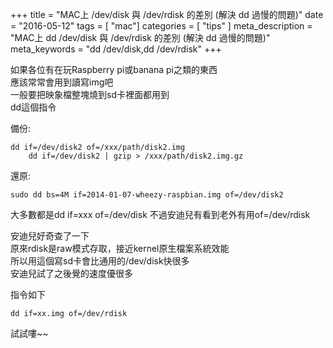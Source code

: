 +++
title = "MAC上 /dev/disk 與 /dev/rdisk 的差別 (解決 dd 過慢的問題)"
date = "2016-05-12"
tags = [ "mac"]
categories = [ "tips" ]
meta_description = "MAC上 dd /dev/disk 與 /dev/rdisk 的差別 (解決 dd 過慢的問題)"
meta_keywords = "dd /dev/disk,dd /dev/rdisk"
+++

如果各位有在玩Raspberry pi或banana pi之類的東西  
應該常常會用到讀寫img吧  
一般要把映象檔整塊燒到sd卡裡面都用到  
dd這個指令  

備份:  

    dd if=/dev/disk2 of=/xxx/path/disk2.img
        dd if=/dev/disk2 | gzip > /xxx/path/disk2.img.gz  

還原:

    sudo dd bs=4M if=2014-01-07-wheezy-raspbian.img of=/dev/disk2

大多數都是dd if=xxx of=/dev/disk
不過安迪兒有看到老外有用of=/dev/rdisk  

安迪兒好奇查了一下  
原來rdisk是raw模式存取，接近kernel原生檔案系統效能      
所以用這個寫sd卡會比通用的/dev/disk快很多  
安迪兒試了之後覺的速度優很多    

指令如下

    dd if=xx.img of=/dev/rdisk  

試試嘍~~
